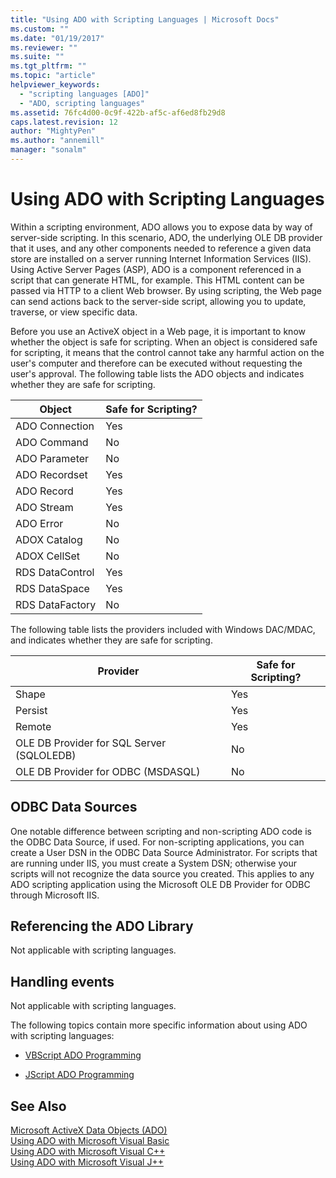 ```yaml
---
title: "Using ADO with Scripting Languages | Microsoft Docs"
ms.custom: ""
ms.date: "01/19/2017"
ms.reviewer: ""
ms.suite: ""
ms.tgt_pltfrm: ""
ms.topic: "article"
helpviewer_keywords: 
  - "scripting languages [ADO]"
  - "ADO, scripting languages"
ms.assetid: 76fc4d00-0c9f-422b-af5c-af6ed8fb29d8
caps.latest.revision: 12
author: "MightyPen"
ms.author: "annemill"
manager: "sonalm"
---
```

# Using ADO with Scripting Languages
Within a scripting environment, ADO allows you to expose data by way of server-side scripting. In this scenario, ADO, the underlying OLE DB provider that it uses, and any other components needed to reference a given data store are installed on a server running Internet Information Services (IIS). Using Active Server Pages (ASP), ADO is a component referenced in a script that can generate HTML, for example. This HTML content can be passed via HTTP to a client Web browser. By using scripting, the Web page can send actions back to the server-side script, allowing you to update, traverse, or view specific data.  
  
 Before you use an ActiveX object in a Web page, it is important to know whether the object is safe for scripting. When an object is considered safe for scripting, it means that the control cannot take any harmful action on the user's computer and therefore can be executed without requesting the user's approval. The following table lists the ADO objects and indicates whether they are safe for scripting.  
  
|Object|Safe for Scripting?|  
|------------|-------------------------|  
|ADO Connection|Yes|  
|ADO Command|No|  
|ADO Parameter|No|  
|ADO Recordset|Yes|  
|ADO Record|Yes|  
|ADO Stream|Yes|  
|ADO Error|No|  
|ADOX Catalog|No|  
|ADOX CellSet|No|  
|RDS DataControl|Yes|  
|RDS DataSpace|Yes|  
|RDS DataFactory|No|  
  
 The following table lists the providers included with Windows DAC/MDAC, and indicates whether they are safe for scripting.  
  
|Provider|Safe for Scripting?|  
|--------------|-------------------------|  
|Shape|Yes|  
|Persist|Yes|  
|Remote|Yes|  
|OLE DB Provider for SQL Server (SQLOLEDB)|No|  
|OLE DB Provider for ODBC (MSDASQL)|No|  
  
## ODBC Data Sources  
 One notable difference between scripting and non-scripting ADO code is the ODBC Data Source, if used. For non-scripting applications, you can create a User DSN in the ODBC Data Source Administrator. For scripts that are running under IIS, you must create a System DSN; otherwise your scripts will not recognize the data source you created. This applies to any ADO scripting application using the Microsoft OLE DB Provider for ODBC through Microsoft IIS.  
  
## Referencing the ADO Library  
 Not applicable with scripting languages.  
  
## Handling events  
 Not applicable with scripting languages.  
  
 The following topics contain more specific information about using ADO with scripting languages:  
  
-   [VBScript ADO Programming](../../../ado/guide/appendixes/vbscript-ado-programming.md)  
  
-   [JScript ADO Programming](../../../ado/guide/appendixes/jscript-ado-programming.md)  
  
## See Also  
 [Microsoft ActiveX Data Objects (ADO)](../../../ado/microsoft-activex-data-objects-ado.md)   
 [Using ADO with Microsoft Visual Basic](../../../ado/guide/appendixes/using-ado-with-microsoft-visual-basic.md)   
 [Using ADO with Microsoft Visual C++](../../../ado/guide/appendixes/using-ado-with-microsoft-visual-c.md)   
 [Using ADO with Microsoft Visual J++](../../../ado/guide/appendixes/using-ado-with-microsoft-visual-j.md)